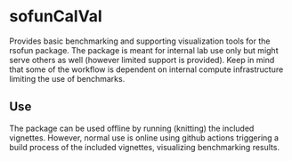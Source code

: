 # sofunCalVal

Provides basic benchmarking and supporting visualization tools for the
rsofun package. The package is meant for internal lab use only but might
serve others as well (however limited support is provided). Keep in mind
that some of the workflow is dependent on internal compute infrastructure
limiting the use of benchmarks.

## Use

The package can be used offline by running (knitting) the included vignettes.
However, normal use is online using github actions triggering a build process
of the included vignettes, visualizing benchmarking results.
